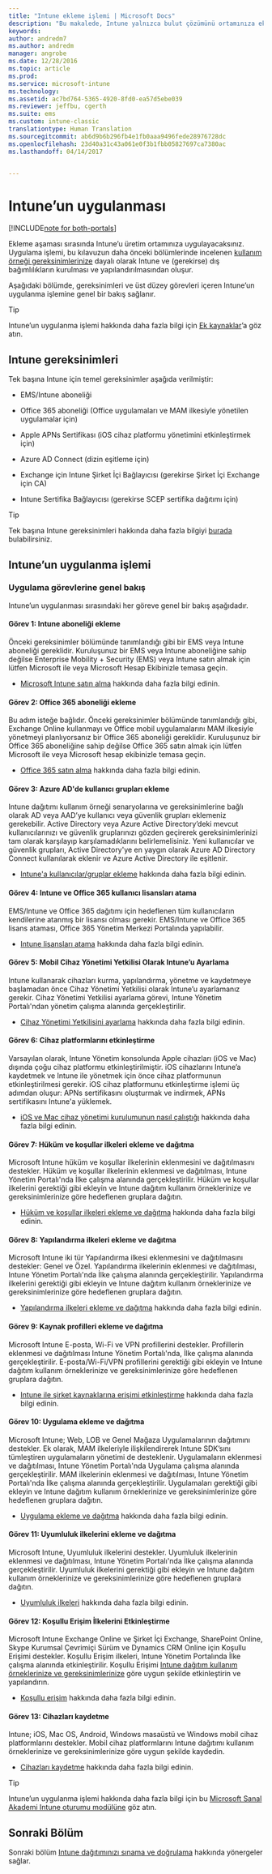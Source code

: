 ```yaml
---
title: "Intune ekleme işlemi | Microsoft Docs"
description: "Bu makalede, Intune yalnızca bulut çözümünü ortamınıza eklerken göz önünde bulundurmanız gereken tüm ayrıntılar sağlanır."
keywords: 
author: andredm7
ms.author: andredm
manager: angrobe
ms.date: 12/28/2016
ms.topic: article
ms.prod: 
ms.service: microsoft-intune
ms.technology: 
ms.assetid: ac7bd764-5365-4920-8fd0-ea57d5ebe039
ms.reviewer: jeffbu, cgerth
ms.suite: ems
ms.custom: intune-classic
translationtype: Human Translation
ms.sourcegitcommit: ab6d9b6b296fb4e1fb0aaa9496fede28976728dc
ms.openlocfilehash: 23d40a31c43a061e0f3b1fbb05827697ca7380ac
ms.lasthandoff: 04/14/2017


---
```


# <a name="intune-implementation"></a>Intune’un uygulanması

[!INCLUDE[note for both-portals](../includes/note-for-both-portals.md)]

Ekleme aşaması sırasında Intune’u üretim ortamınıza uygulayacaksınız. Uygulama işlemi, bu kılavuzun daha önceki bölümlerinde incelenen [kullanım örneği gereksinimlerinize](section-3-determine-use-case-requirements.md) dayalı olarak Intune ve (gerekirse) dış bağımlılıkların kurulması ve yapılandırılmasından oluşur.

Aşağıdaki bölümde, gereksinimleri ve üst düzey görevleri içeren Intune’un uygulanma işlemine genel bir bakış sağlanır.

>[!TIP]
> Intune’un uygulanma işlemi hakkında daha fazla bilgi için [Ek kaynaklar](additional-resources.md)’a göz atın.

## <a name="intune-requirements"></a>Intune gereksinimleri

Tek başına Intune için temel gereksinimler aşağıda verilmiştir:

-   EMS/Intune aboneliği

-   Office 365 aboneliği (Office uygulamaları ve MAM ilkesiyle yönetilen uygulamalar için)

-   Apple APNs Sertifikası (iOS cihaz platformu yönetimini etkinleştirmek için)

-   Azure AD Connect (dizin eşitleme için)

-   Exchange için Intune Şirket İçi Bağlayıcısı (gerekirse Şirket İçi Exchange için CA)

-   Intune Sertifika Bağlayıcısı (gerekirse SCEP sertifika dağıtımı için)

>[!TIP]
> Tek başına Intune gereksinimleri hakkında daha fazla bilgiyi [burada](https://docs.microsoft.com/intune/get-started/what-to-know-before-you-start-microsoft-intune) bulabilirsiniz.

## <a name="intune-implementation-process"></a>Intune’un uygulanma işlemi

### <a name="overview-of-implementation-tasks"></a>Uygulama görevlerine genel bakış

Intune’un uygulanması sırasındaki her göreve genel bir bakış aşağıdadır.

#### <a name="task-1-add-intune-subscription"></a>Görev 1: Intune aboneliği ekleme

Önceki gereksinimler bölümünde tanımlandığı gibi bir EMS veya Intune aboneliği gereklidir. Kuruluşunuz bir EMS veya Intune aboneliğine sahip değilse Enterprise Mobility + Security (EMS) veya Intune satın almak için lütfen Microsoft ile veya Microsoft Hesap Ekibinizle temasa geçin.

-   [Microsoft Intune satın alma](https://www.microsoft.com/cloud-platform/microsoft-intune-pricing) hakkında daha fazla bilgi edinin.

#### <a name="task-2-add-office-365-subscription"></a>Görev 2: Office 365 aboneliği ekleme

Bu adım isteğe bağlıdır. Önceki gereksinimler bölümünde tanımlandığı gibi, Exchange Online kullanmayı ve Office mobil uygulamalarını MAM ilkesiyle yönetmeyi planlıyorsanız bir Office 365 aboneliği gereklidir. Kuruluşunuz bir Office 365 aboneliğine sahip değilse Office 365 satın almak için lütfen Microsoft ile veya Microsoft hesap ekibinizle temasa geçin.

-   [Office 365 satın alma](https://products.office.com/business/compare-office-365-for-business-plans) hakkında daha fazla bilgi edinin.

#### <a name="task-3-add-users-groups-in-azure-ad"></a>Görev 3: Azure AD'de kullanıcı grupları ekleme

Intune dağıtımı kullanım örneği senaryolarına ve gereksinimlerine bağlı olarak AD veya AAD’ye kullanıcı veya güvenlik grupları eklemeniz gerekebilir. Active Directory veya Azure Active Directory’deki mevcut kullanıcılarınızı ve güvenlik gruplarınızı gözden geçirerek gereksinimlerinizi tam olarak karşılayıp karşılamadıklarını belirlemelisiniz. Yeni kullanıcılar ve güvenlik grupları, Active Directory'ye en yaygın olarak Azure AD Directory Connect kullanılarak eklenir ve Azure Active Directory ile eşitlenir.

-   [Intune'a kullanıcılar/gruplar ekleme](https://docs.microsoft.com/intune/get-started/start-with-a-paid-subscription-to-microsoft-intune-step-3) hakkında daha fazla bilgi edinin.

#### <a name="task-4-assign-intune-and-office-365-user-licenses"></a>Görev 4: Intune ve Office 365 kullanıcı lisansları atama

EMS/Intune ve Office 365 dağıtımı için hedeflenen tüm kullanıcıların kendilerine atanmış bir lisansı olması gerekir. EMS/Intune ve Office 365 lisans ataması, Office 365 Yönetim Merkezi Portalında yapılabilir.

-   [Intune lisansları atama](https://docs.microsoft.com/intune/get-started/start-with-a-paid-subscription-to-microsoft-intune-step-4) hakkında daha fazla bilgi edinin.

#### <a name="task-5-set-mobile-device-management-authority-to-intune"></a>Görev 5: Mobil Cihaz Yönetimi Yetkilisi Olarak Intune’u Ayarlama

Intune kullanarak cihazları kurma, yapılandırma, yönetme ve kaydetmeye başlamadan önce Cihaz Yönetimi Yetkilisi olarak Intune’u ayarlamanız gerekir. Cihaz Yönetimi Yetkilisi ayarlama görevi, Intune Yönetim Portalı'ndan yönetim çalışma alanında gerçekleştirilir.

-   [Cihaz Yönetimi Yetkilisini ayarlama](https://docs.microsoft.com/intune/deploy-use/prerequisites-for-enrollment#step-2-set-mdm-authority) hakkında daha fazla bilgi edinin.

#### <a name="task-6-enable-device-platforms"></a>Görev 6: Cihaz platformlarını etkinleştirme

Varsayılan olarak, Intune Yönetim konsolunda Apple cihazları (iOS ve Mac) dışında çoğu cihaz platformu etkinleştirilmiştir. iOS cihazlarını Intune’a kaydetmek ve Intune ile yönetmek için önce cihaz platformunun etkinleştirilmesi gerekir. iOS cihaz platformunu etkinleştirme işlemi üç adımdan oluşur: APNs sertifikasını oluşturmak ve indirmek, APNs sertifikasını Intune'a yüklemek.

-   [iOS ve Mac cihaz yönetimi kurulumunun nasıl çalıştığı](https://docs.microsoft.com/intune/deploy-use/set-up-ios-and-mac-management-with-microsoft-intune) hakkında daha fazla bilgi edinin.

#### <a name="task-7-add-and-deploy-terms-and-conditions-policies"></a>Görev 7: Hüküm ve koşullar ilkeleri ekleme ve dağıtma

Microsoft Intune hüküm ve koşullar ilkelerinin eklenmesini ve dağıtılmasını destekler. Hüküm ve koşullar ilkelerinin eklenmesi ve dağıtılması, Intune Yönetim Portalı'nda İlke çalışma alanında gerçekleştirilir. Hüküm ve koşullar ilkelerini gerektiği gibi ekleyin ve Intune dağıtım kullanım örneklerinize ve gereksinimlerinize göre hedeflenen gruplara dağıtın.

-   [Hüküm ve koşullar ilkeleri ekleme ve dağıtma](https://docs.microsoft.com/intune/deploy-use/terms-and-condition-policy-settings-in-microsoft-intune) hakkında daha fazla bilgi edinin.

#### <a name="task-8-add-and-deploy-configuration-policies"></a>Görev 8: Yapılandırma ilkeleri ekleme ve dağıtma

Microsoft Intune iki tür Yapılandırma ilkesi eklenmesini ve dağıtılmasını destekler: Genel ve Özel. Yapılandırma ilkelerinin eklenmesi ve dağıtılması, Intune Yönetim Portalı'nda İlke çalışma alanında gerçekleştirilir. Yapılandırma ilkelerini gerektiği gibi ekleyin ve Intune dağıtım kullanım örneklerinize ve gereksinimlerinize göre hedeflenen gruplara dağıtın.

-   [Yapılandırma ilkeleri ekleme ve dağıtma](https://docs.microsoft.com/intune/deploy-use/manage-settings-and-features-on-your-devices-with-microsoft-intune-policies) hakkında daha fazla bilgi edinin.

#### <a name="task-9-add-and-deploy-resource-profiles"></a>Görev 9: Kaynak profilleri ekleme ve dağıtma

Microsoft Intune E-posta, Wi-Fi ve VPN profillerini destekler. Profillerin eklenmesi ve dağıtılması Intune Yönetim Portalı'nda, İlke çalışma alanında gerçekleştirilir. E-posta/Wi-Fi/VPN profillerini gerektiği gibi ekleyin ve Intune dağıtım kullanım örneklerinize ve gereksinimlerinize göre hedeflenen gruplara dağıtın.

-   [Intune ile şirket kaynaklarına erişimi etkinleştirme](https://docs.microsoft.com/intune/deploy-use/enable-access-to-company-resources-with-microsoft-intune) hakkında daha fazla bilgi edinin.

#### <a name="task-10-add-and-deploy-apps"></a>Görev 10: Uygulama ekleme ve dağıtma

Microsoft Intune; Web, LOB ve Genel Mağaza Uygulamalarının dağıtımını destekler. Ek olarak, MAM ilkeleriyle ilişkilendirerek Intune SDK’sını tümleştiren uygulamaların yönetimi de desteklenir. Uygulamaların eklenmesi ve dağıtılması, Intune Yönetim Portalı'nda Uygulama çalışma alanında gerçekleştirilir. MAM ilkelerinin eklenmesi ve dağıtılması, Intune Yönetim Portalı'nda İlke çalışma alanında gerçekleştirilir. Uygulamaları gerektiği gibi ekleyin ve Intune dağıtım kullanım örneklerinize ve gereksinimlerinize göre hedeflenen gruplara dağıtın.

-   [Uygulama ekleme ve dağıtma](https://docs.microsoft.com/intune/deploy-use/deploy-apps) hakkında daha fazla bilgi edinin.

#### <a name="task-11-add-and-deploy-compliance-policies"></a>Görev 11: Uyumluluk ilkelerini ekleme ve dağıtma

Microsoft Intune, Uyumluluk ilkelerini destekler. Uyumluluk ilkelerinin eklenmesi ve dağıtılması, Intune Yönetim Portalı'nda İlke çalışma alanında gerçekleştirilir. Uyumluluk ilkelerini gerektiği gibi ekleyin ve Intune dağıtım kullanım örneklerinize ve gereksinimlerinize göre hedeflenen gruplara dağıtın.

-   [Uyumluluk ilkeleri](https://docs.microsoft.com/intune/deploy-use/introduction-to-device-compliance-policies-in-microsoft-intune) hakkında daha fazla bilgi edinin.

#### <a name="task-12-enable-conditional-access-policies"></a>Görev 12: Koşullu Erişim İlkelerini Etkinleştirme

Microsoft Intune Exchange Online ve Şirket İçi Exchange, SharePoint Online, Skype Kurumsal Çevrimiçi Sürüm ve Dynamics CRM Online için Koşullu Erişimi destekler. Koşullu Erişim ilkeleri, Intune Yönetim Portalında İlke çalışma alanında etkinleştirilir. Koşullu Erişimi [Intune dağıtım kullanım örneklerinize ve gereksinimlerinize](section-3-determine-use-case-requirements.md) göre uygun şekilde etkinleştirin ve yapılandırın.

-   [Koşullu erişim](https://docs.microsoft.com/intune/deploy-use/restrict-access-to-email-and-o365-services-with-microsoft-intune) hakkında daha fazla bilgi edinin.

#### <a name="task-13-enroll-devices"></a>Görev 13: Cihazları kaydetme

Intune; iOS, Mac OS, Android, Windows masaüstü ve Windows mobil cihaz platformlarını destekler. Mobil cihaz platformlarını Intune dağıtımı kullanım örneklerinize ve gereksinimlerinize göre uygun şekilde kaydedin.

-   [Cihazları kaydetme](https://docs.microsoft.com/intune/deploy-use/enroll-devices-in-microsoft-intune) hakkında daha fazla bilgi edinin.

>[!TIP]
> Intune’un uygulanma işlemi hakkında daha fazla bilgi için bu [Microsoft Sanal Akademi Intune oturumu modülüne](https://mva.microsoft.com/training-courses/deploying-microsoft-enterprise-mobility-suite-16408?l=PPWNoZxvD_1404778676) göz atın.

## <a name="next-section"></a>Sonraki Bölüm

Sonraki bölüm [Intune dağıtımınızı sınama ve doğrulama](section-9-test-and-validation.md) hakkında yönergeler sağlar.

